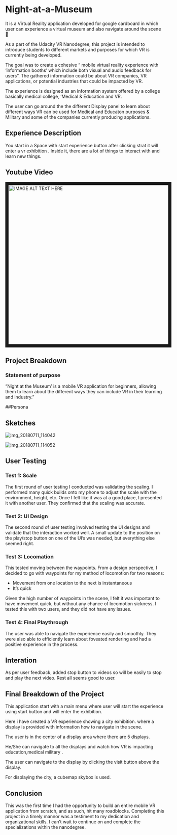 # Night-at-a-Museum
It is a Virtual Reality application developed for google cardboard in which user can experience a virtual museum and also navigate around  the scene 🌃 

As a part of the Udacity VR Nanodegree, this project is intended to introduce students to different markets and purposes for which VR is currently being developed.

The goal was to create a cohesive “ mobile virtual reality experience with ‘information booths’ which include both visual and audio feedback for users”. The gathered information could be about VR companies, VR applications, or potential industries that could be impacted by VR.

The experience is designed as an information system offered by a college basically medical college, ‘Medical & Education and VR.

The user can go around the the different Display panel to learn about different ways VR can be used for Medical and Educaton purposes & Military and some of the companies currently producing applications.

## Experience Description
You start in a Space with start experience button after clicking strat it will enter a vr exhibition . Inside it, there are a lot of things to interact with and learn new things.

## Youtube Video
 <a href="http://www.youtube.com/watch?feature=player_embedded&v=Rqogoumnhbs
" target="_blank"><img src="http://img.youtube.com/vi/Rqogoumnhbs/0.jpg" 
alt="IMAGE ALT TEXT HERE" width="2400" height="500" border="10" /></a>

## Project Breakdown

### Statement of purpose

“Night at the Museum’ is a mobile VR application for beginners, allowing them to learn about the different ways they can include VR in their learning and industry.”

##Persona

## Sketches

![img_20180711_114042](https://user-images.githubusercontent.com/21164980/44641919-382fdb00-a9e7-11e8-8392-f770057a4467.jpg)

![img_20180711_114052](https://user-images.githubusercontent.com/21164980/44704080-afcd3b00-aab7-11e8-9702-6b6c8a053c2d.jpg)





## User Testing

### Test 1: Scale

The first round of user testing I conducted was validating the scaling. I performed many quick builds onto my phone to adjust the scale with the environment, height, etc. Once I felt like it was at a good place, I presented it with another user. They confirmed that the scaling was accurate.

### Test 2: UI Design
The second round of user testing involved testing the UI designs and validate that the interaction worked well. A small update to the position on the play/stop button on one of the UI’s was needed, but everything else seemed right.

### Test 3: Locomation
This tested moving between the waypoints. From a design perspective, I decided to go with waypoints for my method of locomotion for two reasons:

- Movement from one location to the next is instantaneous
- It’s quick

Given the high number of waypoints in the scene, I felt it was important to have movement quick, but without any chance of locomotion sickness. I tested this with two users, and they did not have any issues.

### Test 4: Final Playthrough

The user was able to navigate the experience easily and smoothly. They were also able to efficiently learn about foveated rendering and had a positive experience in the process.

## Interation

As per user feedback, added stop button to videos so will be easily to stop and play the next video. Rest all seems good to user.

## Final Breakdown of the Project

This application start with a main menu where user will start the experience using start button and will enter the exhibition.

Here i have created a VR experience showing a city exhibition. where a display is provided with information how to navigate in the scene.

The user is in the center of a display area where there are 5 displays.

He/She can navigate to all the displays and watch how VR is impacting education,medical military .

The user can navigate to the display by clicking the visit button above the display.

For displaying the city, a cubemap skybox is used.

## Conclusion

This was the first time I had the opportunity to build an entire mobile VR application from scratch, and as such, hit many roadblocks. Completing this project in a timely mannor was a testiment to my dedication and organizational skills. I can’t wait to continue on and complete the specializations within the nanodegree.
